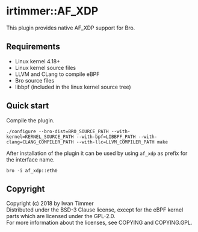 # irtimmer::AF_XDP

This plugin provides native AF_XDP support for Bro.

## Requirements

- Linux kernel 4.18+
- Linux kernel source files
- LLVM and CLang to compile eBPF
- Bro source files
- libbpf (included in the linux kernel source tree)

## Quick start

Compile the plugin.

``
./configure --bro-dist=BRO_SOURCE_PATH --with-kernel=KERNEL_SOURCE_PATH --with-bpf=LIBBPF_PATH --with-clang=CLANG_COMPILER_PATH --with-llc=LLVM_COMPILER_PATH
make
``

After installation of the plugin it can be used by using `af_xdp` as prefix for the interface name.

```
bro -i af_xdp::eth0
```

## Copyright

Copyright (c) 2018 by Iwan Timmer  
Distributed under the BSD-3 Clause license, except for the eBPF kernel parts which are licensed under the GPL-2.0.  
For more information about the licenses, see COPYING and COPYING.GPL.  
